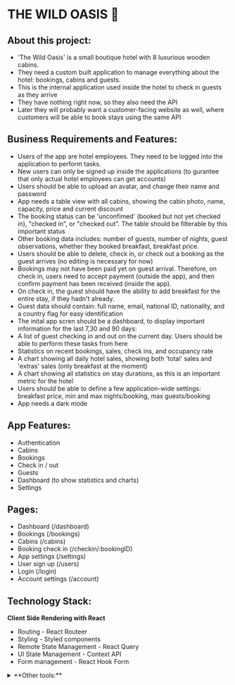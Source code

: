 # THE WILD OASIS 🏨

## About this project:

- 'The Wild Oasis' is a small boutique hotel with 8 luxurious wooden cabins.
- They need a custom built application to manage everything about the hotel: bookings, cabins and guests.
- This is the internal application used inside the hotel to check in guests as they arrive
- They have nothing right now, so they also need the API
- Later they will probably want a customer-facing website as well, where customers will be able to book stays using the same API

## Business Requirements and Features:

- Users of the app are hotel employees. They need to be logged into the application to perform tasks.
- New users can only be signed up inside the applications (to gurantee that only actual hotel employees can get accounts)
- Users should be able to upload an avatar, and change their name and password
- App needs a table view with all cabins, showing the cabin photo, name, capacity, price and current discount
- The booking status can be 'unconfimed' (booked but not yet checked in), "checked in", or "checked out". The table should be filterable by this important status
- Other booking data includes: number of guests, number of nights, guest observations, whether they booked breakfast, breakfast price.
- Users should be able to delete, check in, or check out a booking as the guest arrives (no editing is necessary for now)
- Bookings may not have been paid yet on guest arrival. Therefore, on check in, users need to accept payment (outside the app), and then confirm payment has been received (inside the app).
- On check in, the guest should have the ability to add breakfast for the entire stay, if they hadn't already.
- Guest data should contain: full name, email, national ID, nationality, and a country flag for easy identification
- The inital app scren should be a dashboard, to display important information for the last 7,30 and 90 days:
- A list of guest checking in and out on the current day. Users should be able to perform these tasks from here
- Statistics on recent bookings, sales, check ins, and occupancy rate
- A chart showing all daily hotel sales, showing both 'total' sales and 'extras' sales (only breakfast at the moment)
- A chart showing all statistics on stay durations, as this is an important metric for the hotel
- Users should be able to define a few application-wide settings: breakfast price, min and max nights/booking, max guests/booking
- App needs a dark mode

## App Features:

- Authentication
- Cabins
- Bookings
- Check in / out
- Guests
- Dashboard (to show statistics and charts)
- Settings

## Pages:

- Dashboard (/dashboard)
- Bookings (/bookings)
- Cabins (/cabins)
- Booking check in (/checkin/:bookingID)
- App settings (/settings)
- User sign up (/users)
- Login (/login)
- Account settings (/account)

## Technology Stack:

**Client Side Rendering with React**

- Routing - React Routeer
- Styling - Styled components
- Remote State Management - React Query
- UI State Management - Context API
- Form management - React Hook Form
<details>
  <summary>**Other tools:**</summary>
- React icons
- React hot toast (for notifications)
- Recharts (for displaying beautiful charts)
- date-fns (for date modification)
- Supabase (for remote state storage and api build)
</details>
